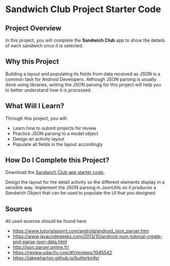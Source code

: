 # Sandwich Club Project Starter Code

## Project Overview
In this project, you will complete the **Sandwich Club** app to
show the details of each sandwich once it is selected.

## Why this Project

Building a layout and populating its fields from data received as JSON
is a common task for Android Developers. Although JSON parsing is usually
done using libraries, writing the JSON parsing for  this project will
help you to better understand how it is processed.

## What Will I Learn?
Through this project, you will:
- Learn how to submit projects for review
- Practice JSON parsing to a model object
- Design an activity layout
- Populate all fields in the layout accordingly

## How Do I Complete this Project?
Download the [Sandwich Club app starter code.](https://github.com/udacity/sandwich-club-starter-code)

Design the layout for the detail activity so the different elements
display in a sensible way. Implement the JSON parsing in JsonUtils so it
produces a Sandwich Object that can be used to populate the UI that you designed.

## Sources

All used sources should be found here. 
* https://www.tutorialspoint.com/android/android_json_parser.htm
* https://www.javacodegeeks.com/2013/10/android-json-tutorial-create-and-parse-json-data.html
* http://json.parser.online.fr/ 
* https://review.udacity.com/#!/reviews/1045542 
* https://jakewharton.github.io/butterknife/